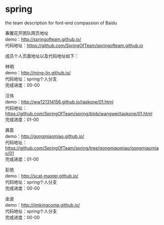 # spring
the team description for font-end compassion of Baidu<br>


春暖花开团队网页地址<br>
demo：http://springofteam.github.io/<br>
代码地址：https://github.com/SpringOfTeam/springofteam.github.io

成员个人页面地址以及代码地址如下：<br>

林明<br>
demo：http://ming-lin.github.io/<br>
代码地址：spring个人分支<br>
完成进度：00-00<br>

汪伟<br>
demo：http://ww121314156.github.io/taskone/01.html<br>
代码地址：https://github.com/SpringOfTeam/spring/blob/wangwei/taskone/01.html<br>
完成进度：01-00<br>

龚苗<br>
demo：http://gongmiaomiao.github.io/<br>
代码地址：https://github.com/SpringOfTeam/spring/tree/gongmiaomiao/gongmiaomiao/01<br>
完成进度：01-00<br>

彭弛<br>
demo：http://scat-master.github.io/<br>
代码地址：spring个人分支<br>
完成进度：00-00<br>

金波<br>
demo：http://jimkingcome.github.io/<br>
代码地址：spring个人分支<br>
完成进度：00-00<br>


